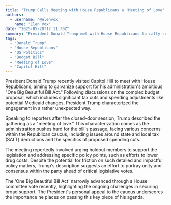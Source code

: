 ```yaml
---
title: "Trump Calls Meeting with House Republicans a 'Meeting of Love' Amid Budget Push"
authors:
  - username: '@elenvox'
    name: 'Elen Vox'
date: "2025-05-20T17:11:30Z"
summary: "President Donald Trump met with House Republicans to rally support for his 'One Big Beautiful Bill Act,' describing the contentious talks as a surprisingly unified 'meeting of love.'"
tags:
  - "Donald Trump"
  - "House Republicans"
  - "US Politics"
  - "Budget Bill"
  - "Meeting of Love"
  - "Capitol Hill"
---
```


President Donald Trump recently visited Capitol Hill to meet with House Republicans, aiming to galvanize support for his administration's ambitious "One Big Beautiful Bill Act." Following discussions on the complex budget proposal, which includes significant tax cuts and spending adjustments like potential Medicaid changes, President Trump characterized the engagement in a rather unexpected way.

Speaking to reporters after the closed-door session, Trump described the gathering as a "meeting of love." This characterization comes as the administration pushes hard for the bill's passage, facing various concerns within the Republican caucus, including issues around state and local tax (SALT) deductions and the specifics of proposed spending cuts.

The meeting reportedly involved urging holdout members to support the legislation and addressing specific policy points, such as efforts to lower drug costs. Despite the potential for friction on such detailed and impactful policy matters, Trump's description suggests an effort to portray unity and consensus within the party ahead of critical legislative votes.

The 'One Big Beautiful Bill Act' narrowly advanced through a House committee vote recently, highlighting the ongoing challenges in securing broad support. The President's personal appeal to the caucus underscores the importance he places on passing this key piece of his agenda.
